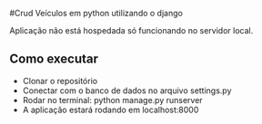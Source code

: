 #Crud Veículos em python utilizando o django

 Aplicação não está hospedada só funcionando no servidor local.
 
 ## Como executar
 
 - Clonar o repositório
 - Conectar com o banco de dados no arquivo settings.py
 - Rodar no terminal: python manage.py runserver
 - A aplicação estará rodando em localhost:8000

